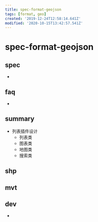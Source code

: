 ```yaml
---
title: spec-format-geojson
tags: [format, geo]
created: '2019-12-24T12:58:14.641Z'
modified: '2020-10-15T13:42:57.541Z'
---
```


# spec-format-geojson

## spec

- 

## faq

- 

## summary

- 列表插件设计
  - 列表类
  - 图表类
  - 地图类
  - 搜索类

## shp

## mvt

## dev

- 
